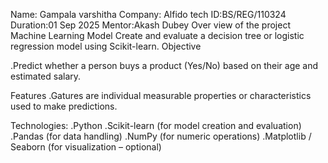 Name: Gampala varshitha
Company: Alfido tech 
ID:BS/REG/110324
Duration:01 Sep 2025
Mentor:Akash Dubey 
Over view of the project
 Machine Learning Model
Create and evaluate a decision tree or logistic regression model using Scikit-learn.
Objective

.Predict whether a person buys a product (Yes/No) based on their age and estimated salary.

Features
.Gatures are individual measurable properties or characteristics used to make predictions.       

 Technologies:
.Python
.Scikit-learn (for model creation and evaluation)
.Pandas (for data handling)
.NumPy (for numeric operations)
.Matplotlib / Seaborn (for visualization – optional)
